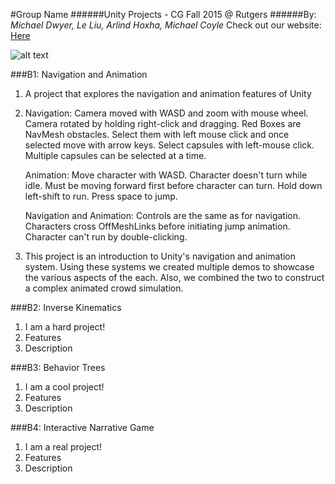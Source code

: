 #Group Name
######Unity Projects - CG Fall 2015 @ Rutgers
######By: *Michael Dwyer, Le Liu, Arlind Hoxha, Michael Coyle*
Check out our website: [Here](https://rocky-brook-2490.herokuapp.com/ "Our Website")

![alt text](teamLogo.png)

###B1: Navigation and Animation
1. A project that explores the navigation and animation features of Unity
2. Navigation:
    Camera moved with WASD and zoom with mouse wheel. Camera rotated by holding right-click
    and dragging.
    Red Boxes are NavMesh obstacles. Select them with left mouse click and once selected
    move with arrow keys.
    Select capsules with left-mouse click. Multiple capsules can be selected at a time.

   Animation:
    Move character with WASD. Character doesn't turn while idle. Must be moving forward
    first before character can turn.
    Hold down left-shift to run.
    Press space to jump.
    
   Navigation and Animation:
    Controls are the same as for navigation. Characters cross OffMeshLinks before initiating
    jump animation. Character can't run by double-clicking.
    
3. This project is an introduction to Unity's navigation and animation system. Using these systems we created multiple demos to showcase the various aspects of the each. Also, we combined the two to construct a complex animated crowd simulation.

###B2: Inverse Kinematics
1. I am a hard project!
2. Features
3. Description

###B3: Behavior Trees
1. I am a cool project!
2. Features
3. Description

###B4: Interactive Narrative Game
1. I am a real project!
2. Features
3. Description
